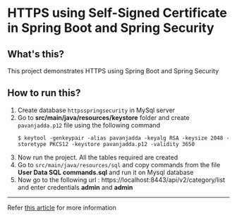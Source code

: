 # HTTPS using Self-Signed Certificate in Spring Boot and Spring Security

## What's this?
 This project demonstrates HTTPS using Spring Boot and Spring Security
  
## How to run this?
1. Create database `httpsspringsecurity` in MySql server
2. Go to **src/main/java/resources/keystore** folder and create `pavanjadda.p12` file using the following command
    ```
    $ keytool -genkeypair -alias pavanjadda -keyalg RSA -keysize 2048 -storetype PKCS12 -keystore pavanjadda.p12 -validity 3650
    ```
3. Now run the project. All the tables required are created
4. Go to `src/main/java/resources/sql` and copy commands from the file **User Data SQL commands.sql** and run it on Mysql database
5. Now go to the following url : https://localhost:8443/api/v2/category/list and enter credentials **admin** and **admin**

---
Refer [this article](https://www.baeldung.com/spring-boot-https-self-signed-certificate)  for more information
